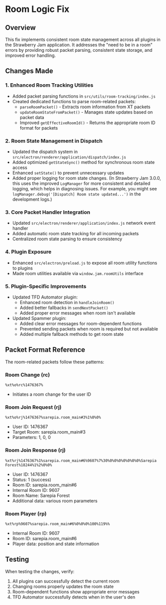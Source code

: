# Room Logic Fix

## Overview
This fix implements consistent room state management across all plugins in the Strawberry Jam application. It addresses the "need to be in a room" errors by providing robust packet parsing, consistent state storage, and improved error handling.

## Changes Made

### 1. Enhanced Room Tracking Utilities
- Added packet parsing functions in `src/utils/room-tracking/index.js`
- Created dedicated functions to parse room-related packets:
  - `parseRoomPacket()` - Extracts room information from XT packets
  - `updateRoomStateFromPacket()` - Manages state updates based on packet data
  - Improved `getEffectiveRoomId()` - Returns the appropriate room ID format for packets

### 2. Room State Management in Dispatch
- Updated the dispatch system in `src/electron/renderer/application/dispatch/index.js`
- Added optimized `getStateSync()` method for synchronous room state access
- Enhanced `setState()` to prevent unnecessary updates
- Added proper logging for room state changes. (In Strawberry Jam 3.0.0, this uses the improved `LogManager` for more consistent and detailed logging, which helps in diagnosing issues. For example, you might see `logManager.debug('[Dispatch] Room state updated...')` in the development logs.)

### 3. Core Packet Handler Integration
- Updated `src/electron/renderer/application/index.js` network event handler
- Added automatic room state tracking for all incoming packets
- Centralized room state parsing to ensure consistency

### 4. Plugin Exposure
- Enhanced `src/electron/preload.js` to expose all room utility functions to plugins
- Made room utilities available via `window.jam.roomUtils` interface

### 5. Plugin-Specific Improvements
- Updated TFD Automator plugin:
  - Enhanced room detection in `handleJoinRoom()`
  - Added better fallbacks in `sendNextPacket()`
  - Added proper error messages when room isn't available
- Updated Spammer plugin:
  - Added clear error messages for room-dependent functions
  - Prevented sending packets when room is required but not available
  - Added multiple fallback methods to get room state

## Packet Format Reference

The room-related packets follow these patterns:

### Room Change (rc)
```
%xt%o%rc%1476367%
```
- Initiates a room change for the user ID

### Room Join Request (rj)
```
%xt%o%rj%1476367%sarepia.room_main#3%1%0%0%
```
- User ID: 1476367
- Target Room: sarepia.room_main#3
- Parameters: 1, 0, 0

### Room Join Response (rj)
```
%xt%rj%1476367%1%sarepia.room_main#6%9607%7%30%0%0%0%0%0%0%0%Sarepia Forest%18244%1%2%0%0%
```
- User ID: 1476367
- Status: 1 (success)
- Room ID: sarepia.room_main#6
- Internal Room ID: 9607
- Room Name: Sarepia Forest
- Additional data: various room parameters

### Room Player (rp)
```
%xt%rp%9607%sarepia.room_main#6%0%0%0%100%119%%
```
- Internal Room ID: 9607
- Room ID: sarepia.room_main#6
- Player data: position and state information

## Testing
When testing the changes, verify:
1. All plugins can successfully detect the current room
2. Changing rooms properly updates the room state
3. Room-dependent functions show appropriate error messages
4. TFD Automator successfully detects when in the user's den
